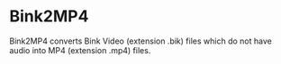 # Bink2MP4
Bink2MP4 converts Bink Video (extension .bik) files which do not have audio into MP4 (extension .mp4) files.

